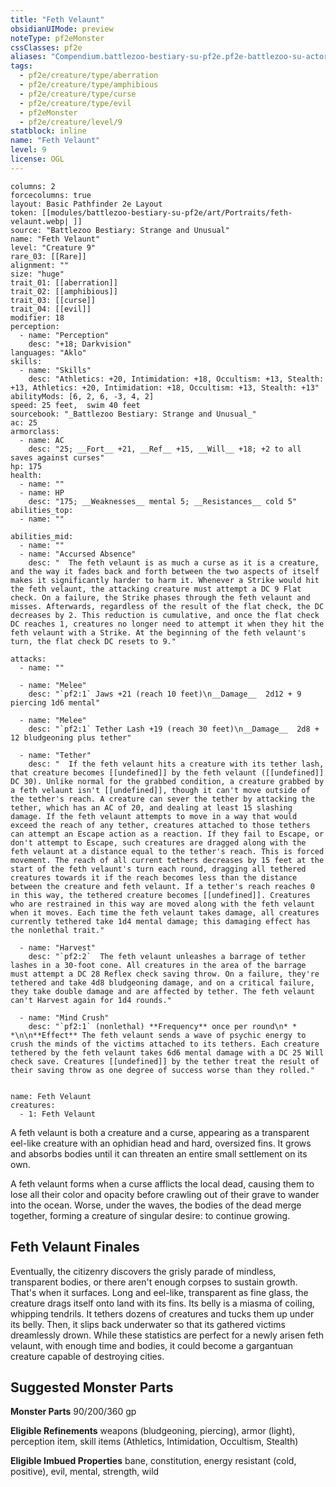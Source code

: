 ```yaml
---
title: "Feth Velaunt"
obsidianUIMode: preview
noteType: pf2eMonster
cssClasses: pf2e
aliases: "Compendium.battlezoo-bestiary-su-pf2e.pf2e-battlezoo-su-actors.Actor.hHMErLZN6SuzojPO" 
tags:
  - pf2e/creature/type/aberration
  - pf2e/creature/type/amphibious
  - pf2e/creature/type/curse
  - pf2e/creature/type/evil
  - pf2eMonster
  - pf2e/creature/level/9
statblock: inline
name: "Feth Velaunt"
level: 9
license: OGL
---
```


```statblock
columns: 2
forcecolumns: true
layout: Basic Pathfinder 2e Layout
token: [[modules/battlezoo-bestiary-su-pf2e/art/Portraits/feth-velaunt.webp| ]]
source: "Battlezoo Bestiary: Strange and Unusual"
name: "Feth Velaunt"
level: "Creature 9"
rare_03: [[Rare]]
alignment: ""
size: "huge"
trait_01: [[aberration]]
trait_02: [[amphibious]]
trait_03: [[curse]]
trait_04: [[evil]]
modifier: 18
perception:
  - name: "Perception"
    desc: "+18; Darkvision"
languages: "Aklo"
skills:
  - name: "Skills"
    desc: "Athletics: +20, Intimidation: +18, Occultism: +13, Stealth: +13, Athletics: +20, Intimidation: +18, Occultism: +13, Stealth: +13"
abilityMods: [6, 2, 6, -3, 4, 2]
speed: 25 feet,  swim 40 feet
sourcebook: "_Battlezoo Bestiary: Strange and Unusual_"
ac: 25
armorclass:
  - name: AC
    desc: "25; __Fort__ +21, __Ref__ +15, __Will__ +18; +2 to all saves against curses"
hp: 175
health:
  - name: ""
  - name: HP
    desc: "175; __Weaknesses__ mental 5; __Resistances__ cold 5"
abilities_top:
  - name: ""

abilities_mid:
  - name: ""
  - name: "Accursed Absence"
    desc: "  The feth velaunt is as much a curse as it is a creature, and the way it fades back and forth between the two aspects of itself makes it significantly harder to harm it. Whenever a Strike would hit the feth velaunt, the attacking creature must attempt a DC 9 Flat check. On a failure, the Strike phases through the feth velaunt and misses. Afterwards, regardless of the result of the flat check, the DC decreases by 2. This reduction is cumulative, and once the flat check DC reaches 1, creatures no longer need to attempt it when they hit the feth velaunt with a Strike. At the beginning of the feth velaunt's turn, the flat check DC resets to 9."

attacks:
  - name: ""

  - name: "Melee"
    desc: "`pf2:1` Jaws +21 (reach 10 feet)\n__Damage__  2d12 + 9 piercing 1d6 mental"

  - name: "Melee"
    desc: "`pf2:1` Tether Lash +19 (reach 30 feet)\n__Damage__  2d8 + 12 bludgeoning plus tether"

  - name: "Tether"
    desc: "  If the feth velaunt hits a creature with its tether lash, that creature becomes [[undefined]] by the feth velaunt ([[undefined]] DC 30). Unlike normal for the grabbed condition, a creature grabbed by a feth velaunt isn't [[undefined]], though it can't move outside of the tether's reach. A creature can sever the tether by attacking the tether, which has an AC of 20, and dealing at least 15 slashing damage. If the feth velaunt attempts to move in a way that would exceed the reach of any tether, creatures attached to those tethers can attempt an Escape action as a reaction. If they fail to Escape, or don't attempt to Escape, such creatures are dragged along with the feth velaunt at a distance equal to the tether's reach. This is forced movement. The reach of all current tethers decreases by 15 feet at the start of the feth velaunt's turn each round, dragging all tethered creatures towards it if the reach becomes less than the distance between the creature and feth velaunt. If a tether's reach reaches 0 in this way, the tethered creature becomes [[undefined]]. Creatures who are restrained in this way are moved along with the feth velaunt when it moves. Each time the feth velaunt takes damage, all creatures currently tethered take 1d4 mental damage; this damaging effect has the nonlethal trait."

  - name: "Harvest"
    desc: "`pf2:2`  The feth velaunt unleashes a barrage of tether lashes in a 30-foot cone. All creatures in the area of the barrage must attempt a DC 28 Reflex check saving throw. On a failure, they're tethered and take 4d8 bludgeoning damage, and on a critical failure, they take double damage and are affected by tether. The feth velaunt can't Harvest again for 1d4 rounds."

  - name: "Mind Crush"
    desc: "`pf2:1` (nonlethal) **Frequency** once per round\n* * *\n\n**Effect** The feth velaunt sends a wave of psychic energy to crush the minds of the victims attached to its tethers. Each creature tethered by the feth velaunt takes 6d6 mental damage with a DC 25 Will check save. Creatures [[undefined]] by the tether treat the result of their saving throw as one degree of success worse than they rolled."
 
```

```encounter-table
name: Feth Velaunt
creatures:
  - 1: Feth Velaunt
```



A feth velaunt is both a creature and a curse, appearing as a transparent eel-like creature with an ophidian head and hard, oversized fins. It grows and absorbs bodies until it can threaten an entire small settlement on its own.

A feth velaunt forms when a curse afflicts the local dead, causing them to lose all their color and opacity before crawling out of their grave to wander into the ocean. Worse, under the waves, the bodies of the dead merge together, forming a creature of singular desire: to continue growing.

## Feth Velaunt Finales

Eventually, the citizenry discovers the grisly parade of mindless, transparent bodies, or there aren't enough corpses to sustain growth. That's when it surfaces. Long and eel-like, transparent as fine glass, the creature drags itself onto land with its fins. Its belly is a miasma of coiling, whipping tendrils. It tethers dozens of creatures and tucks them up under its belly. Then, it slips back underwater so that its gathered victims dreamlessly drown. While these statistics are perfect for a newly arisen feth velaunt, with enough time and bodies, it could become a gargantuan creature capable of destroying cities.

## Suggested Monster Parts

**Monster Parts** 90/200/360 gp

**Eligible Refinements** weapons (bludgeoning, piercing), armor (light), perception item, skill items (Athletics, Intimidation, Occultism, Stealth)

**Eligible Imbued Properties** bane, constitution, energy resistant (cold, positive), evil, mental, strength, wild
